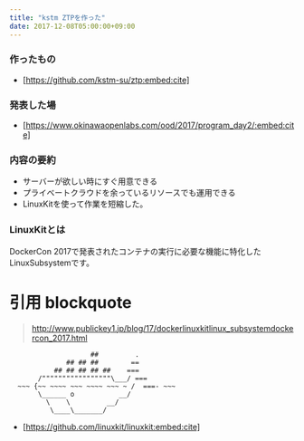 ```yaml
---
title: "kstm ZTPを作った"
date: 2017-12-08T05:00:00+09:00
---
```


### 作ったもの

 - [https://github.com/kstm-su/ztp:embed:cite]

### 発表した場

 - [https://www.okinawaopenlabs.com/ood/2017/program_day2/:embed:cite]

### 内容の要約

 - サーバーが欲しい時にすぐ用意できる
 - プライベートクラウドを余っているリソースでも運用できる
 - LinuxKitを使って作業を短縮した。

### LinuxKitとは

DockerCon 2017で発表されたコンテナの実行に必要な機能に特化したLinuxSubsystemです。

 # 引用 blockquote
> http://www.publickey1.jp/blog/17/dockerlinuxkitlinux_subsystemdockercon_2017.html



```
                    ##         .
              ## ## ##        ==
           ## ## ## ## ##    ===
       /"""""""""""""""""\___/ ===
  ~~~ {~~ ~~~~ ~~~ ~~~~ ~~~ ~ /  ===- ~~~
       \______ o           __/
         \    \         __/
          \____\_______/
```

 - [https://github.com/linuxkit/linuxkit:embed:cite]


